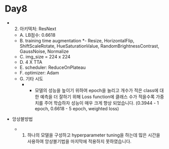 # Day8

* 2. 아키텍처: ResNext
	* A. LB점수: 0.6618
	* B. training time augmentation
	   *- Resize, HorizontalFlip, ShiftScaleRotate, HueSaturationValue, RandomBrightnessContrast, GaussNoise, Normalize
	* C. img_size = 224 x 224
	* D. 4 X TTA
	* E. scheduler: ReduceOnPlateau
	* F. optimizer: Adam
	* G. 기타 시도
	  * - 모델의 성능을 높이기 위하여 epoch을 늘리고 개수가 적은 class에 대한 예측을 더 잘하기 위해 Loss function에 클래스 수가 적을수록 가중치를 주어 학습하자 성능이 매우 크게 향상 되었습니다. (0.3944 - 1 epoch, 0.6618 - 5 epoch, weighted loss)

* 앙상블방법
  * 1. 하나의 모델을 구성하고 hyperparameter tuning을 하는데 많은 시간을 사용하여 앙상블기법을 마지막에 적용하지 못하였습니다.

